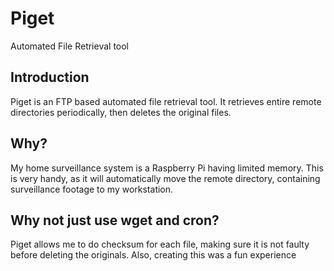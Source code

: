 # Piget 
Automated File Retrieval tool 

## Introduction 
Piget is an FTP based automated file retrieval tool. 
It retrieves entire remote directories periodically,
then deletes the original files.

## Why?
My home surveillance system is a Raspberry Pi having limited memory. 
This is very handy, as it will automatically move the remote directory, 
containing surveillance footage to my workstation.

## Why not just use wget and cron? 
Piget allows me to do checksum for each file, making sure it is not
faulty before deleting the originals. Also, creating this was a fun experience
